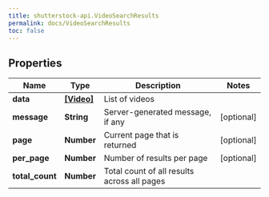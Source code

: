 ```yaml
---
title: shutterstock-api.VideoSearchResults
permalink: docs/VideoSearchResults
toc: false
---
```


## Properties

Name | Type | Description | Notes
------------ | ------------- | ------------- | -------------
**data** | [**[Video]**](Video) | List of videos | 
**message** | **String** | Server-generated message, if any | [optional] 
**page** | **Number** | Current page that is returned | [optional] 
**per_page** | **Number** | Number of results per page | [optional] 
**total_count** | **Number** | Total count of all results across all pages | 


